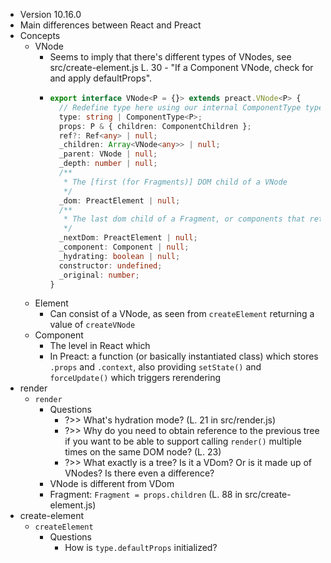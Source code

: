 - Version 10.16.0
- Main differences between React and Preact
- Concepts
	- VNode
		- Seems to imply that there's different types of VNodes, see src/create-element.js L. 30 - "If a Component VNode, check for and apply defaultProps".
		- ```ts
		  export interface VNode<P = {}> extends preact.VNode<P> {
		  	// Redefine type here using our internal ComponentType type
		  	type: string | ComponentType<P>;
		  	props: P & { children: ComponentChildren };
		  	ref?: Ref<any> | null;
		  	_children: Array<VNode<any>> | null;
		  	_parent: VNode | null;
		  	_depth: number | null;
		  	/**
		  	 * The [first (for Fragments)] DOM child of a VNode
		  	 */
		  	_dom: PreactElement | null;
		  	/**
		  	 * The last dom child of a Fragment, or components that return a Fragment
		  	 */
		  	_nextDom: PreactElement | null;
		  	_component: Component | null;
		  	_hydrating: boolean | null;
		  	constructor: undefined;
		  	_original: number;
		  }
		  ```
	- Element
		- Can consist of a VNode, as seen from `createElement` returning a value of `createVNode`
	- Component
		- The level in React which
		- In Preact: a function (or basically instantiated class) which stores `.props` and `.context`, also providing `setState()` and `forceUpdate()` which triggers rerendering
- render
	- `render`
		- Questions
			- ?>> What's hydration mode? (L. 21 in src/render.js)
			- ?>> Why do you need to obtain reference to the previous tree if you want to be able to support calling `render()` multiple times on the same DOM node? (L. 23)
			- ?>> What exactly is a tree? Is it a VDom? Or is it made up of VNodes? Is there even a difference?
		- VNode is different from VDom
		- Fragment: `Fragment = props.children` (L. 88 in src/create-element.js)
- create-element
	- `createElement`
		- Questions
			- How is `type.defaultProps` initialized?